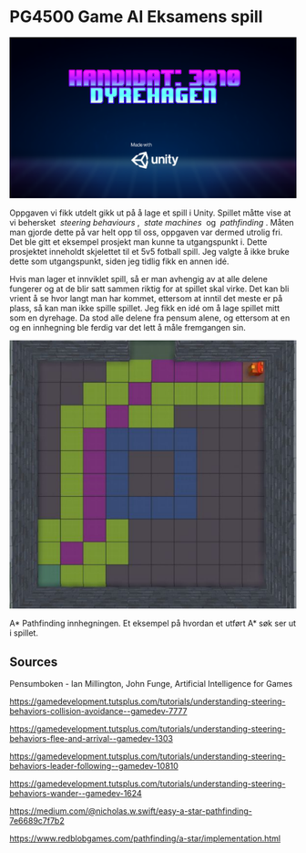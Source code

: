 # PG4500 Game AI Eksamens spill

![Intro screen](https://github.com/Bryhn-Bjolgerud/images/blob/main/gameaiReadmebilde1.png)

Oppgaven vi fikk utdelt gikk ut på å lage et spill i Unity. Spillet måtte vise
at vi behersket ​ _steering behaviours_ ​, ​ _state machines_ ​ og ​ _pathfinding_ ​. Måten man
gjorde dette på var helt opp til oss, oppgaven var dermed utrolig fri. Det ble gitt et
eksempel prosjekt man kunne ta utgangspunkt i. Dette prosjektet inneholdt skjelettet
til et 5v5 fotball spill. Jeg valgte å ikke bruke dette som utgangspunkt, siden jeg tidlig
fikk en annen idé.

Hvis man lager et innviklet spill, så er man avhengig av at alle delene fungerer og at
de blir satt sammen riktig for at spillet skal virke. Det kan bli vrient å se hvor langt
man har kommet, ettersom at inntil det meste er på plass, så kan man ikke spille
spillet. Jeg fikk en idé om å lage spillet mitt som en dyrehage. Da stod alle delene fra
pensum alene, og ettersom at en og en innhegning ble ferdig var det lett å måle
fremgangen sin.


![Pathfinding enclosure](https://github.com/Bryhn-Bjolgerud/images/blob/main/gameAireadmebilde3.png)

A* Pathfinding innhegningen. Et eksempel på hvordan et utført A* søk ser ut i spillet. 




## Sources
Pensumboken - Ian Millington, John Funge, Artificial Intelligence for Games

https://gamedevelopment.tutsplus.com/tutorials/understanding-steering-behaviors-collision-avoidance--gamedev-7777

https://gamedevelopment.tutsplus.com/tutorials/understanding-steering-behaviors-flee-and-arrival--gamedev-1303

https://gamedevelopment.tutsplus.com/tutorials/understanding-steering-behaviors-leader-following--gamedev-10810

https://gamedevelopment.tutsplus.com/tutorials/understanding-steering-behaviors-wander--gamedev-1624

https://medium.com/@nicholas.w.swift/easy-a-star-pathfinding-7e6689c7f7b2

https://www.redblobgames.com/pathfinding/a-star/implementation.html
